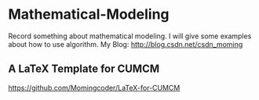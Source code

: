 # Mathematical-Modeling
Record something about mathematical modeling.
I will give some examples about how to use algorithm.
My Blog: http://blog.csdn.net/csdn_moming

## A LaTeX Template for CUMCM
https://github.com/Momingcoder/LaTeX-for-CUMCM
